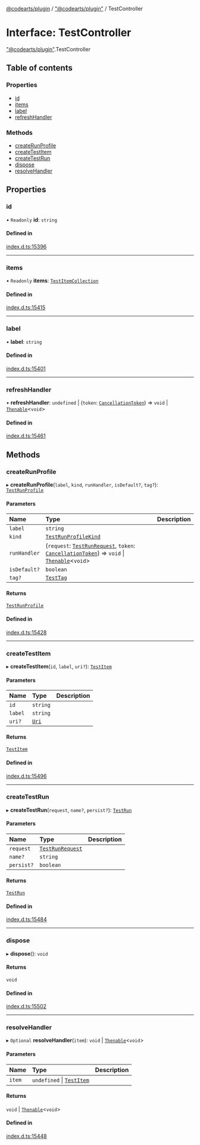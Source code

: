 [@codearts/plugin](../README.md) / ["@codearts/plugin"](../modules/_codearts_plugin_.md) / TestController

# Interface: TestController

["@codearts/plugin"](../modules/_codearts_plugin_.md).TestController

## Table of contents

### Properties

- [id](codearts_plugin_.TestController.md#id)
- [items](codearts_plugin_.TestController.md#items)
- [label](codearts_plugin_.TestController.md#label)
- [refreshHandler](codearts_plugin_.TestController.md#refreshhandler)

### Methods

- [createRunProfile](codearts_plugin_.TestController.md#createrunprofile)
- [createTestItem](codearts_plugin_.TestController.md#createtestitem)
- [createTestRun](codearts_plugin_.TestController.md#createtestrun)
- [dispose](codearts_plugin_.TestController.md#dispose)
- [resolveHandler](codearts_plugin_.TestController.md#resolvehandler)

## Properties

### id

• `Readonly` **id**: `string`

#### Defined in

[index.d.ts:15396](https://github.com/huaweicloud/cloudide-plugin-api/blob/a4193a8/index.d.ts#L15396)

___

### items

• `Readonly` **items**: [`TestItemCollection`](codearts_plugin_.TestItemCollection.md)

#### Defined in

[index.d.ts:15415](https://github.com/huaweicloud/cloudide-plugin-api/blob/a4193a8/index.d.ts#L15415)

___

### label

• **label**: `string`

#### Defined in

[index.d.ts:15401](https://github.com/huaweicloud/cloudide-plugin-api/blob/a4193a8/index.d.ts#L15401)

___

### refreshHandler

• **refreshHandler**: `undefined` \| (`token`: [`CancellationToken`](codearts_plugin_.CancellationToken.md)) => `void` \| [`Thenable`](Thenable.md)<`void`\>

#### Defined in

[index.d.ts:15461](https://github.com/huaweicloud/cloudide-plugin-api/blob/a4193a8/index.d.ts#L15461)

## Methods

### createRunProfile

▸ **createRunProfile**(`label`, `kind`, `runHandler`, `isDefault?`, `tag?`): [`TestRunProfile`](codearts_plugin_.TestRunProfile.md)

#### Parameters

| Name | Type | Description |
| :------ | :------ | :------ |
| `label` | `string` |  |
| `kind` | [`TestRunProfileKind`](../enums/codearts_plugin_.TestRunProfileKind.md) |  |
| `runHandler` | (`request`: [`TestRunRequest`](../classes/codearts_plugin_.TestRunRequest.md), `token`: [`CancellationToken`](codearts_plugin_.CancellationToken.md)) => `void` \| [`Thenable`](Thenable.md)<`void`\> |  |
| `isDefault?` | `boolean` |  |
| `tag?` | [`TestTag`](../classes/codearts_plugin_.TestTag.md) |  |

#### Returns

[`TestRunProfile`](codearts_plugin_.TestRunProfile.md)

#### Defined in

[index.d.ts:15428](https://github.com/huaweicloud/cloudide-plugin-api/blob/a4193a8/index.d.ts#L15428)

___

### createTestItem

▸ **createTestItem**(`id`, `label`, `uri?`): [`TestItem`](codearts_plugin_.TestItem.md)

#### Parameters

| Name | Type | Description |
| :------ | :------ | :------ |
| `id` | `string` |  |
| `label` | `string` |  |
| `uri?` | [`Uri`](../classes/codearts_plugin_.Uri.md) |  |

#### Returns

[`TestItem`](codearts_plugin_.TestItem.md)

#### Defined in

[index.d.ts:15496](https://github.com/huaweicloud/cloudide-plugin-api/blob/a4193a8/index.d.ts#L15496)

___

### createTestRun

▸ **createTestRun**(`request`, `name?`, `persist?`): [`TestRun`](codearts_plugin_.TestRun.md)

#### Parameters

| Name | Type | Description |
| :------ | :------ | :------ |
| `request` | [`TestRunRequest`](../classes/codearts_plugin_.TestRunRequest.md) |  |
| `name?` | `string` |  |
| `persist?` | `boolean` |  |

#### Returns

[`TestRun`](codearts_plugin_.TestRun.md)

#### Defined in

[index.d.ts:15484](https://github.com/huaweicloud/cloudide-plugin-api/blob/a4193a8/index.d.ts#L15484)

___

### dispose

▸ **dispose**(): `void`

#### Returns

`void`

#### Defined in

[index.d.ts:15502](https://github.com/huaweicloud/cloudide-plugin-api/blob/a4193a8/index.d.ts#L15502)

___

### resolveHandler

▸ `Optional` **resolveHandler**(`item`): `void` \| [`Thenable`](Thenable.md)<`void`\>

#### Parameters

| Name | Type | Description |
| :------ | :------ | :------ |
| `item` | `undefined` \| [`TestItem`](codearts_plugin_.TestItem.md) |  |

#### Returns

`void` \| [`Thenable`](Thenable.md)<`void`\>

#### Defined in

[index.d.ts:15448](https://github.com/huaweicloud/cloudide-plugin-api/blob/a4193a8/index.d.ts#L15448)

